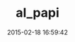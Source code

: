 ---
layout: post
title:  "al_papi"
repo:   "mtchavez/al_papi"
date:   2015-02-18 16:59:42
gemurl: http://github.com/mtchavez/al_papi
---